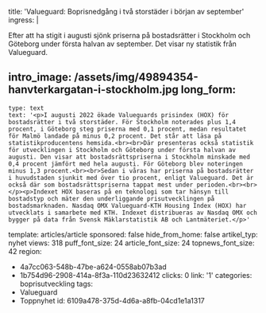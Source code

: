 title: 'Valueguard: Boprisnedgång i två storstäder i början av september'
ingress: |
  <p>Efter att ha stigit i augusti sjönk priserna på bostadsrätter i Stockholm och Göteborg under första halvan av september. Det visar ny statistik från Valueguard.
  </p>
  
intro_image: /assets/img/49894354-hanvterkargatan-i-stockholm.jpg
long_form:
  -
    type: text
    text: '<p>I augusti 2022 ökade Valueguards prisindex (HOX) för bostadsrätter i två storstäder. För Stockholm noterades plus 1,4 procent, i Göteborg steg priserna med 0,1 procent, medan resultatet för Malmö landade på minus 0,2 procent. Det står att läsa på statistikproducentens hemsida.<br><br>Där presenteras också statistik för utvecklingen i Stockholm och Göteborg under första halvan av augusti. Den visar att bostadsrättspriserna i Stockholm minskade med 0,4 procent jämfört med hela augusti. För Göteborg blev noteringen minus 1,3 procent.<br><br>Sedan i våras har priserna på bostadsrätter i huvudstaden sjunkit med över tio procent, enligt Valueguard. Det är också där som bostadsrättspriserna tappat mest under perioden.<br><br></p><p>Indexet HOX baseras på en teknologi som tar hänsyn till bostadstyp och mäter den underliggande prisutvecklingen på bostadsmarknaden. Nasdaq OMX Valueguard-KTH Housing Index (HOX) har utvecklats i samarbete med KTH. Indexet distribueras av Nasdaq OMX och bygger på data från Svensk Mäklarstatistik AB och Lantmäteriet.</p>'
template: articles/article
sponsored: false
hide_from_home: false
artikel_typ: nyhet
views: 318
puff_font_size: 24
article_font_size: 24
topnews_font_size: 42
region:
  - 4a7cc063-548b-47be-a624-0558ab07b3ad
  - 1b754d96-2908-414a-8f3a-110d23632412
clicks: 0
link: '1'
categories: boprisutveckling
tags:
  - Valueguard
  - Toppnyhet
id: 6109a478-375d-4d6a-a8fb-04cd1e1a1317
